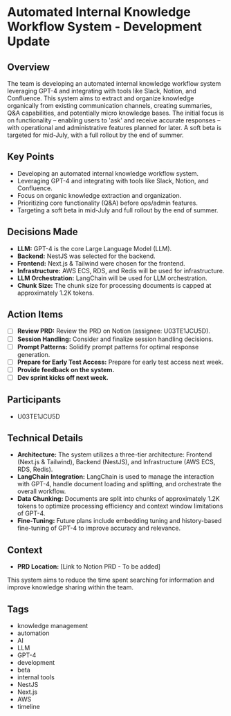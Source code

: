 # Automated Internal Knowledge Workflow System - Development Update

## Overview

The team is developing an automated internal knowledge workflow system leveraging GPT-4 and integrating with tools like Slack, Notion, and Confluence. This system aims to extract and organize knowledge organically from existing communication channels, creating summaries, Q&A capabilities, and potentially micro knowledge bases. The initial focus is on functionality – enabling users to 'ask' and receive accurate responses – with operational and administrative features planned for later. A soft beta is targeted for mid-July, with a full rollout by the end of summer.

## Key Points

*   Developing an automated internal knowledge workflow system.
*   Leveraging GPT-4 and integrating with tools like Slack, Notion, and Confluence.
*   Focus on organic knowledge extraction and organization.
*   Prioritizing core functionality (Q&A) before ops/admin features.
*   Targeting a soft beta in mid-July and full rollout by the end of summer.

## Decisions Made

*   **LLM:** GPT-4 is the core Large Language Model (LLM).
*   **Backend:** NestJS was selected for the backend.
*   **Frontend:** Next.js & Tailwind were chosen for the frontend.
*   **Infrastructure:** AWS ECS, RDS, and Redis will be used for infrastructure.
*   **LLM Orchestration:** LangChain will be used for LLM orchestration.
*   **Chunk Size:** The chunk size for processing documents is capped at approximately 1.2K tokens.

## Action Items

*   [ ] **Review PRD:** Review the PRD on Notion (assignee: U03TE1JCU5D).
*   [ ] **Session Handling:** Consider and finalize session handling decisions.
*   [ ] **Prompt Patterns:** Solidify prompt patterns for optimal response generation.
*   [ ] **Prepare for Early Test Access:** Prepare for early test access next week.
*   [ ] **Provide feedback on the system.**
*   [ ] **Dev sprint kicks off next week.**

## Participants

*   U03TE1JCU5D

## Technical Details

*   **Architecture:** The system utilizes a three-tier architecture: Frontend (Next.js & Tailwind), Backend (NestJS), and Infrastructure (AWS ECS, RDS, Redis).
*   **LangChain Integration:** LangChain is used to manage the interaction with GPT-4, handle document loading and splitting, and orchestrate the overall workflow.
*   **Data Chunking:** Documents are split into chunks of approximately 1.2K tokens to optimize processing efficiency and context window limitations of GPT-4.
*   **Fine-Tuning:** Future plans include embedding tuning and history-based fine-tuning of GPT-4 to improve accuracy and relevance.

## Context

*   **PRD Location:** [Link to Notion PRD - To be added]

This system aims to reduce the time spent searching for information and improve knowledge sharing within the team.

## Tags

*   knowledge management
*   automation
*   AI
*   LLM
*   GPT-4
*   development
*   beta
*   internal tools
*   NestJS
*   Next.js
*   AWS
*   timeline